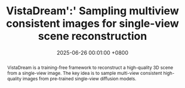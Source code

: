 ---
title:          VistaDream':' Sampling multiview consistent images for single-view scene reconstruction
date:           2025-06-26 00:01:00 +0800
selected:       true
pub:            "International Conference on Computer Vision (ICCV)"
pub_date:       "2025"
pub_last:       "Text/Image-to-3D Scene Generation"
abstract: >-
  VistaDream is a training-free framework to reconstruct a high-quality 3D scene from a single-view image. The key idea is to sample multi-view consistent high-quality images from pre-trained single-view diffusion models.
  
cover_video:          assets/images/covers/vistadream.mp4
authors:
  - Haiping Wang
  - Yuan Liu†
  - Ziwei Liu
  - Zhen Dong†
  - Wenping Wang
  - Bisheng Yang
links:
  Paper: https://arxiv.org/abs/2410.16892
  Code: https://github.com/WHU-USI3DV/VistaDream
  Project Page: https://vistadream-project-page.github.io/
---